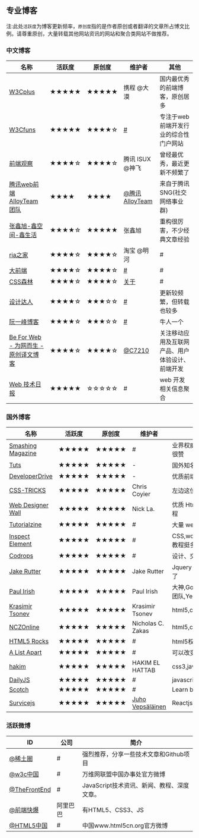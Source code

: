 
## 专业博客
注:此处`活跃度`为博客更新频率，`原创度`指的是作者原创或者翻译的文章所占博文比例。请尊重原创，大量转载其他网站资讯的网站和聚合类网站不做推荐。

### 中文博客

名称                                                  | 活跃度   | 原创度   | 维护者                                                          | 其他
--------------------------------------------------- | ----- | ----- | ------------------------------------------------------------ | ------------------------
[W3Cplus](http://www.w3cplus.com/)                  | ★★★★★ | ★★★★★ | 携程 @大漠                                                       | 国内最优秀的前端博客，原创居多
[W3Cfuns](http://www.w3cfuns.com/)                  | ★★★★★ | ★★★★☆ | [#](http://www.w3cfuns.com/misc.php?mod=faq&action=faq&id=1) | 专注于web前端开发行业的综合性门户网站
[前端观察](http://www.qianduan.net/)                    | ★★★★☆ | ★★★★☆ | 腾讯 ISUX @神飞                                                  | 曾经最优秀，最近更新不频繁了
[腾讯web前端 AlloyTeam 团队](http://www.alloyteam.com/)   | ★★★★  | ★★★★  | [@腾讯AlloyTeam](http://t.qq.com/AlloyTeam)                    | 来自于腾讯SNG(社交网络事业群)
[张鑫旭-鑫空间-鑫生活](http://www.zhangxinxu.com/wordpress/) | ★★★★☆ | ★★★★★ | 张鑫旭                                                          | 重构很厉害，不少经典文章经验
[ria之家](http://www.36ria.com/)                      | ★★★★☆ | ★★★★☆ | 淘宝 @明河                                                       | #
[大前端](http://www.daqianduan.com/)                   | ★★★★☆ | ★★★★☆ | [#](http://www.cssforest.org/blog/index.php?s=about)         | #
[CSS森林](http://www.cssforest.org/blog/)             | ★★★★☆ | ★★★★☆ | [关于](http://www.cssforest.org/blog/index.php?s=about)        | #
[设计达人](http://www.shejidaren.com/)                  | ★★★★☆ | ★★★☆☆ | [#](http://www.cssforest.org/blog/index.php?s=about)         | 更新较频繁，但转载也较多
[阮一峰博客](http://www.ruanyifeng.com/blog/)            | ★★★★☆ | ★★★☆☆ | [#](http://www.ruanyifeng.com/about.html)                    | 牛人一个
[Be For Web - 为网而生 - 原创译文博客](http://beforweb.com/)  | ★★★★☆ | ★★★★☆ | [@C7210](http://weibo.com/c7210)                             | 关注移动应用及互联网产品、用户体验设计、前端开发
[ Web 技术日报 ](http://web.memect.com/) | ★★★★★ | ☆☆☆☆☆ | # | web 开发相关信息聚合 

### 国外博客

名称                                                    | 活跃度   | 原创度   | 维护者               | 其他
----------------------------------------------------- | ----- | ----- | ----------------- | -------------------------
[Smashing Magazine](http://www.smashingmagazine.com/) | ★★★★★ | ★★★★★ | #                 | 业界权威，web 设计很赞
[Tuts](http://hub.tutsplus.com/)                      | ★★★★★ | ★★★★★ | -                 | 国外知名开发者网站
[DeveloperDrive](http://www.developerdrive.com/)      | ★★★★★ | ★★★★★ | -                 | 优质前端技术信息
[CSS-TRICKS](http://css-tricks.com/)                  | ★★★★★ | ★★★★★ | Chris Coyier      | 左边这位是大神
[Web Designer Wall](http://webdesignerwall.com/)      | ★★★★★ | ★★★★★ | Nick La.          | 优质 Html5,CSS3等教程
[Tutorialzine](http://tutorialzine.com/)              | ★★★★★ | ★★★★★ | #                 | 大量 web 教程和资源
[Inspect Element](http://inspectelement.com/)         | ★★★★★ | ★★★★★ | #                 | CSS,wordpress 相关教程挺多
[Codrops](http://tympanus.net/codrops/)               | ★★★★★ | ★★★★★ | #                 | 设计、交互、CSS
[Jake Rutter](http://www.onerutter.com/)              | ★★★★★ | ★★★★★ | Jake Rutter       | Jquery 作者，不解释了
[Paul Irish](http://www.paulirish.com/)               | ★★★★★ | ★★★★★ | Paul Irish        | 大神,Google Chrome团队,Yeoman
[Krasimir Tsonev](http://krasimirtsonev.com/blog)     | ★★★★★ | ★★★★★ | Krasimir Tsonev   | html5,ccs3,javascript
[NCZOnline](http://www.nczonline.net/)                | ★★★★★ | ★★★★★ | Nicholas C. Zakas | html5,ccs3,javascript
[HTML5 Rocks](http://www.html5rocks.com/en/)          | ★★★★★ | ★★★★★ | #                 | html5权威网站
[A List Apart](http://alistapart.com/)                | ★★★★★ | ★★★★★ | #                 | 可以改变世界的文章
[hakim](http://hakim.se/)                             | ★★★★★ | ★★★★★ | HAKIM EL HATTAB   | css3,javascript
[DailyJS](http://dailyjs.com/)                        | ★★★★★ | ★★★★★ | #                 | javascript
[Scotch](https://scotch.io/)                          | ★★★★★ | ★★★★★ | # | Learn by doing 
[Survicejs](http://survivejs.com/)                    | ★★★★★ | ★★★★★ | [Juho Vepsäläinen](http://www.nixtu.info/) | Reactjs & Webpack 
### 活跃微博

ID                                             | 公司   | 简介
---------------------------------------------- | ---- | --------------------------
[@稀土圈](http://weibo.com/xitucircle)            | #    | 强烈推荐，分享一些技术文章和Github项目
[@w3c中国](http://weibo.com/w3cchina)            | #    | 万维网联盟中国办事处官方微博
[@TheFrontEnd](http://weibo.com/javascriptdev) | #    | JavaScript技术资讯、新闻、教程、深度文章。
[@前端快爆](http://weibo.com/fekb)                 | 阿里巴巴 | 有HTML5、CSS3、JS
[@HTML5中国](http://e.weibo.com/html5cn)         | #    | 中国www.html5cn.org官方微博
